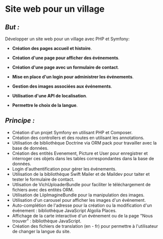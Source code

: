 Site web pour un village
========================

## _But :_

Développer un site web pour un village avec PHP et Symfony:

* **Création des pages accueil  et histoire**. 

* **Création d'une page pour afficher des événements**.

* **Création d'une page avec un formulaire de contact**.

* **Mise en place d'un login pour administrer les événements**.

* **Gestion des images associées aux événements**.

* **Utilisation d'une API de localisation**.

* **Permettre le choix de la langue**.


## _Principe :_

* Création d'un projet Symfony en utilisant PHP et Composer.
* Création des controllers et des routes en utilisant les annotations.
* Utilisation de bibliothèque Doctrine via ORM pack pour travailler avec la base de données.
* Création des entités Evenement, Picture et User pour enregistrer et interroger ces objets dans les tables correspondantes dans la base de données.
* Login d'authentification pour gérer les événements.
* Utilisation de la bibliothèque Swift Mailer et de Maildev pour taiter et tester le formulaire de contact.
* Utlisation de VichUploaderBundle pour faciliter le téléchargement de fichiers avec des entités ORM.
* Utilisation de LiipImagineBundle pour la manipulation des images.
* Utilisation d'un carousel pour afficher les images d'un événement.
* Auto-complétion de l'adresse pour la création ou la modification d'un événement : bibliothèque JavaScript Algolia Places.
* Affichage de la carte interactive d'un événement ou de la page "Nous trouver" :  bibliothèque JavaScript.
* Création des fichiers de translation (en - fr) pour permettre à l'utilisateur de changer la langue du site.
